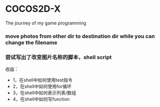# COCOS2D-X
The journey of my game programming

### move photos from other dir to destination dir while you can change the filename
### 尝试写出了改变图片名称的脚本，shell script

收益：
   * 1，在shell中如何使用test指令
   * 2，在shell中如何使用for循环
   * 3，在shell中如何表示列表/数组
   * 4，在shell中如何写function
